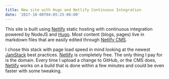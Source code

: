 ```yaml
---
title: New site with Hugo and Netlify Continuous Integration
date: '2017-10-08T04:05:25-06:00'
---
```

This site is built using [Netlify](https://www.netlify.com/) static hosting with continuous integration powered by NodeJS and [Hugo](https://gohugo.io/). Most content (blogs, pages) live in markdown files that are easily edited through [Netlify CMS](https://github.com/netlify/netlify-cms).

I chose this stack with page load speed in mind looking at the newest [JamStack](http://jamstack.org/best-practices/) best practices. [Netlify](https://www.netlify.com/) is completely free. The only thing I pay for is the domain. Every time I upload a change to GitHub, or the CMS does, [Netlify](https://www.netlify.com/) works on a build that is done within a few minutes and could be even faster with some tweaking.
